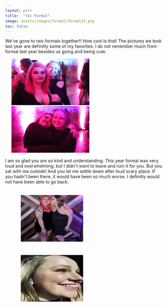 ```yaml
---
layout: post
title:  "(4) Formal"
image: assets/images/formal/formal23.png
toc: false
---
```

We've gone to two formals together!! How cool is that! The pictures we took last year are definitly some of my favorites. I do not remember much from formal last year besides us going and being cute. 

<div class="row">
    <img src="/assets/images/formal/silly.jpg" width="250" height="150" hspace="20" vspace="0"> 
    <img src="/assets/images/formal/hug.jpg" width="250" height="150" hspace="20" vspace="0"> 
</div>

I am so glad you are so kind and understanding. This year formal was very loud and overwhelming, but I didn't want to leave and ruin it for you. But you sat with me outside! And you let me settle down after loud scary place. If you hadn't been there, it would have been so much worse. I definitly would not have been able to go back. 

<div class="row">
    <img src="/assets/images/formal/formal23.png" width="200" height="150" hspace="50" vspace="20"> 
        <img src="/assets/images/formal/kisses.jpg" width="200" height="150"  hspace="50" vspace="20"> 
</div>

<!-- <p><img src="/assets/images/formal/polaroid.png" width="150" height="100" align="left" hspace="20" vspace="0"> I love our silly photo booth pictures. We are all so cute. The three of us need to spend more time together. It is very nice. I am so glad you and Becca were friends and that now I get to date you!! Becca did good with that one. </p> -->